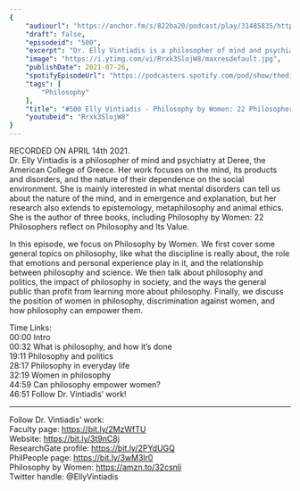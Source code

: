 ```yaml
---
{
	"audiourl": "https://anchor.fm/s/822ba20/podcast/play/31485835/https%3A%2F%2Fd3ctxlq1ktw2nl.cloudfront.net%2Fstaging%2F2021-3-15%2Ff13022e8-d7de-136b-d11c-9e7f7948292a.m4a",
	"draft": false,
	"episodeid": "500",
	"excerpt": "Dr. Elly Vintiadis is a philosopher of mind and psychiatry at Deree, the American College of Greece. Her work focuses on the mind, its products and disorders, and the nature of their dependence on the social environment. She is mainly interested in what mental disorders can tell us about the nature of the mind, and in emergence and explanation, but her research also extends to epistemology, metaphilosophy and animal ethics. She is the author of three books, including Philosophy by Women: 22 Philosophers reflect on Philosophy and Its Value.",
	"image": "https://i.ytimg.com/vi/Rrxk3SlojW8/maxresdefault.jpg",
	"publishDate": 2021-07-26,
	"spotifyEpisodeUrl": "https://podcasters.spotify.com/pod/show/thedissenter/episodes/500-Elly-Vintiadis---Philosophy-by-Women-22-Philosophers-Reflect-on-Philosophy-and-Its-Value-euvceb",
	"tags": [
		"Philosophy"
	],
	"title": "#500 Elly Vintiadis - Philosophy by Women: 22 Philosophers Reflect on Philosophy and Its Value",
	"youtubeid": "Rrxk3SlojW8"
}
---
```

RECORDED ON APRIL 14th 2021.  
Dr. Elly Vintiadis is a philosopher of mind and psychiatry at Deree, the American College of Greece. Her work focuses on the mind, its products and disorders, and the nature of their dependence on the social environment. She is mainly interested in what mental disorders can tell us about the nature of the mind, and in emergence and explanation, but her research also extends to epistemology, metaphilosophy and animal ethics. She is the author of three books, including Philosophy by Women: 22 Philosophers reflect on Philosophy and Its Value.

In this episode, we focus on Philosophy by Women. We first cover some general topics on philosophy, like what the discipline is really about, the role that emotions and personal experience play in it, and the relationship between philosophy and science. We then talk about philosophy and politics, the impact of philosophy in society, and the ways the general public than profit from learning more about philosophy. Finally, we discuss the position of women in philosophy, discrimination against women, and how philosophy can empower them.

Time Links:  
<time>00:00</time> Intro  
<time>00:32</time> What is philosophy, and how it’s done  
<time>19:11</time> Philosophy and politics  
<time>28:17</time> Philosophy in everyday life  
<time>32:19</time> Women in philosophy  
<time>44:59</time> Can philosophy empower women?  
<time>46:51</time> Follow Dr. Vintiadis’ work!

---

Follow Dr. Vintiadis’ work:  
Faculty page: https://bit.ly/2MzWfTU  
Website: https://bit.ly/3t9nC8j  
ResearchGate profile: https://bit.ly/2PYdUGQ  
PhilPeople page: https://bit.ly/3wM3lr0  
Philosophy by Women: https://amzn.to/32csnli  
Twitter handle: @EllyVintiadis
